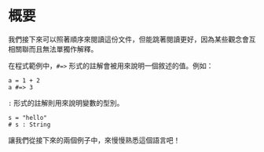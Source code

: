 # 概要

我們接下來可以照著順序來閱讀這份文件，但能跳著閱讀更好，因為某些觀念會互相關聯而且無法單獨作解釋。

在程式範例中，`#=>` 形式的註解會被用來說明一個敘述的值。例如：

```
a = 1 + 2
a #=> 3
```

`:` 形式的註解則用來說明變數的型別。

```
s = "hello"
# s : String
```

讓我們從接下來的兩個例子中，來慢慢熟悉這個語言吧！

